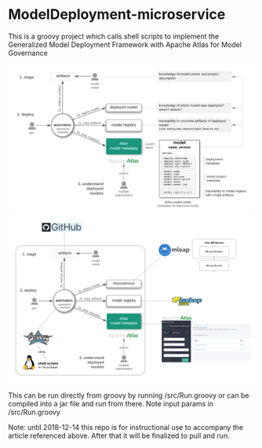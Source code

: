 # ModelDeployment-microservice
This is a groovy project which calls shell scripts to implement the Generalized Model Deployment Framework with Apache Atlas for Model Governance

![alt text](HCC_%20automated%20model%20deployment%20-%20personas%20%26%20framework%20(3).png "Generalized framework")
![alt text](HCC_%20automated%20model%20deployment%20-%20implementation%20(3).png "Implementation details for this repo")

This can be run directly from groovy by running /src/Run.groovy or can be compiled into a jar file and run from there.  Note input params in /src/Run.groovy

Note: until 2018-12-14 this repo is for instructional use to accompany the article referenced above.  After that it will be finalized to pull and run.
